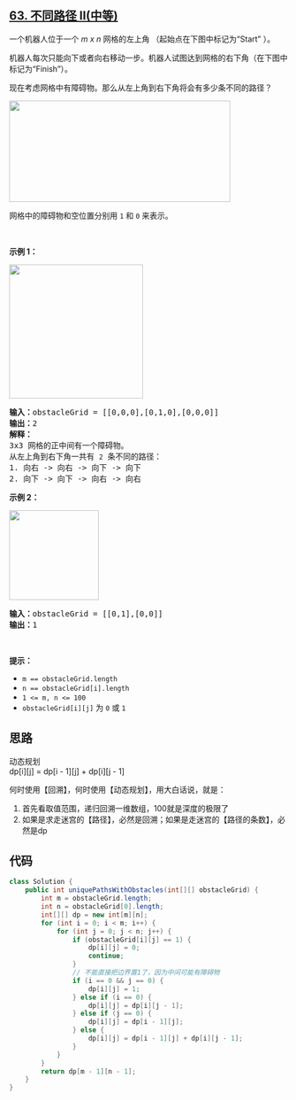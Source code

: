 ## [63. 不同路径 II(中等)](https://leetcode-cn.com/problems/unique-paths-ii/)
<div class="notranslate"><p>一个机器人位于一个 <em>m x n </em>网格的左上角 （起始点在下图中标记为“Start” ）。</p>

<p>机器人每次只能向下或者向右移动一步。机器人试图达到网格的右下角（在下图中标记为“Finish”）。</p>

<p>现在考虑网格中有障碍物。那么从左上角到右下角将会有多少条不同的路径？</p>

<p><img style="height: 183px; width: 400px;" src="https://assets.leetcode-cn.com/aliyun-lc-upload/uploads/2018/10/22/robot_maze.png"></p>

<p>网格中的障碍物和空位置分别用 <code>1</code> 和 <code>0</code> 来表示。</p>

<p>&nbsp;</p>

<p><strong>示例 1：</strong></p>
<img style="width: 242px; height: 242px;" src="https://assets.leetcode.com/uploads/2020/11/04/robot1.jpg" alt="">
<pre><strong>输入：</strong>obstacleGrid = [[0,0,0],[0,1,0],[0,0,0]]
<strong>输出：</strong>2
<strong>解释：</strong>
3x3 网格的正中间有一个障碍物。
从左上角到右下角一共有 <code>2</code> 条不同的路径：
1. 向右 -&gt; 向右 -&gt; 向下 -&gt; 向下
2. 向下 -&gt; 向下 -&gt; 向右 -&gt; 向右
</pre>

<p><strong>示例 2：</strong></p>
<img style="width: 162px; height: 162px;" src="https://assets.leetcode.com/uploads/2020/11/04/robot2.jpg" alt="">
<pre><strong>输入：</strong>obstacleGrid = [[0,1],[0,0]]
<strong>输出：</strong>1
</pre>

<p>&nbsp;</p>

<p><strong>提示：</strong></p>

<ul>
	<li><code>m ==&nbsp;obstacleGrid.length</code></li>
	<li><code>n ==&nbsp;obstacleGrid[i].length</code></li>
	<li><code>1 &lt;= m, n &lt;= 100</code></li>
	<li><code>obstacleGrid[i][j]</code> 为 <code>0</code> 或 <code>1</code></li>
</ul>
</div>

## 思路
动态规划  
dp[i][j] = dp[i - 1][j] + dp[i][j - 1]

何时使用【回溯】，何时使用【动态规划】，用大白话说，就是：
1. 首先看取值范围，递归回溯一维数组，100就是深度的极限了
2. 如果是求走迷宫的【路径】，必然是回溯；如果是走迷宫的【路径的条数】，必然是dp
## 代码
```java
class Solution {
    public int uniquePathsWithObstacles(int[][] obstacleGrid) {
        int m = obstacleGrid.length;
        int n = obstacleGrid[0].length;
        int[][] dp = new int[m][n];
        for (int i = 0; i < m; i++) {
            for (int j = 0; j < n; j++) {
                if (obstacleGrid[i][j] == 1) {
                    dp[i][j] = 0;
                    continue;
                } 
                // 不能直接把边界置1了，因为中间可能有障碍物
                if (i == 0 && j == 0) {
                    dp[i][j] = 1;
                } else if (i == 0) {
                    dp[i][j] = dp[i][j - 1];
                } else if (j == 0) {
                    dp[i][j] = dp[i - 1][j];
                } else {
                    dp[i][j] = dp[i - 1][j] + dp[i][j - 1];                    
                }
            }
        }
        return dp[m - 1][n - 1];
    }
}
```
